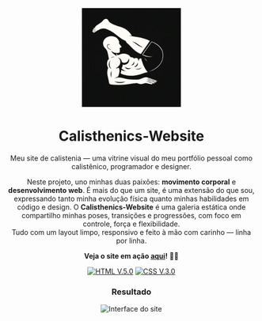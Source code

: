 <div align="center">

<img src="src/images/forearm-manna-icon.png" width="200px" alt="Forearm Manna Icon">

# Calisthenics-Website

Meu site de calistenia — uma vitrine visual do meu portfólio pessoal como calistênico, programador e designer.

Neste projeto, uno minhas duas paixões: **movimento corporal** e **desenvolvimento web**. É mais do que um site, é uma extensão do que sou, expressando tanto minha evolução física quanto minhas habilidades em código e design.
O **Calisthenics-Website** é uma galeria estática onde compartilho minhas poses, transições e progressões, com foco em controle, força e flexibilidade.  
Tudo com um layout limpo, responsivo e feito à mão com carinho — linha por linha.

**Veja o site em ação [aqui](https://abelarduu.github.io/Calisthenics-Website/)!** 💪📸

[![HTML V.5.0](https://img.shields.io/badge/HTML-E34F26?style=for-the-badge&logo=html5&logoColor=white)](https://developer.mozilla.org/en-US/docs/Web/HTML)
[![CSS V.3.0](https://img.shields.io/badge/CSS-1572B6?style=for-the-badge&logo=css3&logoColor=white)](https://developer.mozilla.org/en-US/docs/Web/CSS)

### Resultado
![Interface do site](src/images/interface.gif)
</div>

